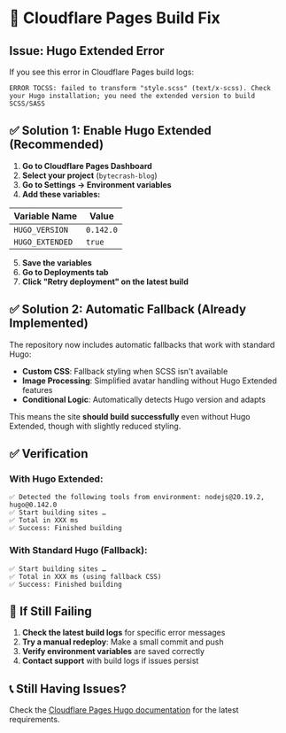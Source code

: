 # 🚨 Cloudflare Pages Build Fix

## Issue: Hugo Extended Error

If you see this error in Cloudflare Pages build logs:
```
ERROR TOCSS: failed to transform "style.scss" (text/x-scss). Check your Hugo installation; you need the extended version to build SCSS/SASS
```

## ✅ Solution 1: Enable Hugo Extended (Recommended)

1. **Go to Cloudflare Pages Dashboard**
2. **Select your project** (`bytecrash-blog`)
3. **Go to Settings → Environment variables**
4. **Add these variables:**

| Variable Name | Value |
|---------------|-------|
| `HUGO_VERSION` | `0.142.0` |
| `HUGO_EXTENDED` | `true` |

5. **Save the variables**
6. **Go to Deployments tab**
7. **Click "Retry deployment" on the latest build**

## ✅ Solution 2: Automatic Fallback (Already Implemented)

The repository now includes automatic fallbacks that work with standard Hugo:

- **Custom CSS**: Fallback styling when SCSS isn't available
- **Image Processing**: Simplified avatar handling without Hugo Extended features
- **Conditional Logic**: Automatically detects Hugo version and adapts

This means the site **should build successfully** even without Hugo Extended, though with slightly reduced styling.

## ✅ Verification

### With Hugo Extended:
```
✅ Detected the following tools from environment: nodejs@20.19.2, hugo@0.142.0
✅ Start building sites …
✅ Total in XXX ms
✅ Success: Finished building
```

### With Standard Hugo (Fallback):
```
✅ Start building sites …
✅ Total in XXX ms (using fallback CSS)
✅ Success: Finished building
```

## 🔄 If Still Failing

1. **Check the latest build logs** for specific error messages
2. **Try a manual redeploy**: Make a small commit and push
3. **Verify environment variables** are saved correctly
4. **Contact support** with build logs if issues persist

## 📞 Still Having Issues?

Check the [Cloudflare Pages Hugo documentation](https://developers.cloudflare.com/pages/framework-guides/deploy-a-hugo-site/) for the latest requirements.